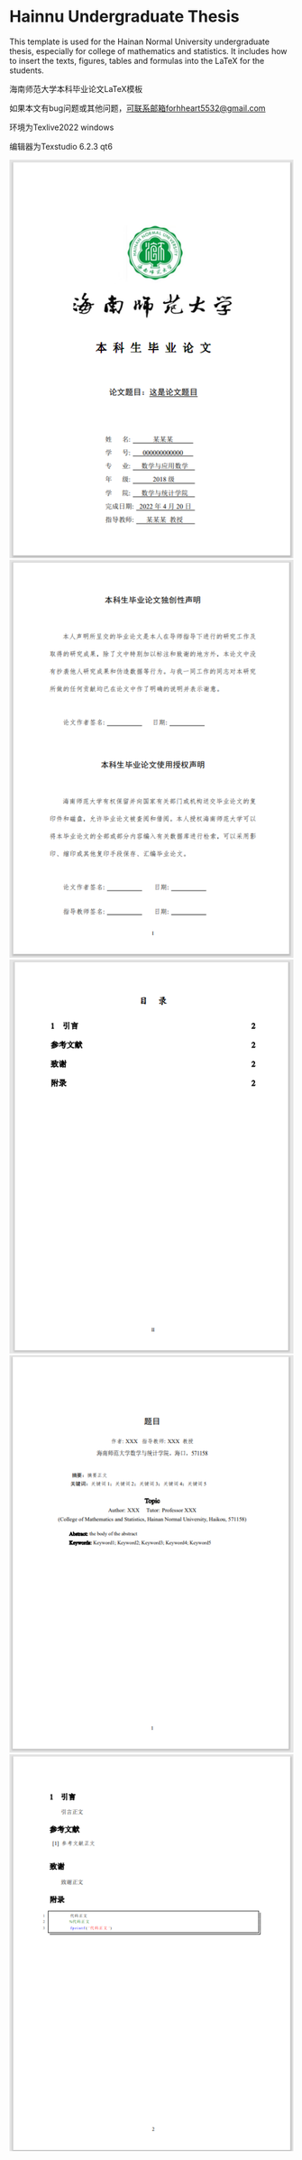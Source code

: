 # Hainnu Undergraduate Thesis
This template is used for the Hainan Normal University undergraduate thesis, especially for college of mathematics and statistics. It includes how to insert the texts, figures, tables and formulas into the LaTeX for the students.

海南师范大学本科毕业论文LaTeX模板

如果本文有bug问题或其他问题，可联系邮箱forhheart5532@gmail.com

环境为Texlive2022 windows

编辑器为Texstudio 6.2.3 qt6

![image](1.封面.png)
![image](2.独创性说明.png)
![image](3.目录.png)
![image](4.摘要.png)
![image](5.正文.png)
